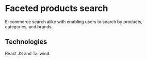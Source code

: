 # Faceted products search

E-commerce search alike with enabling users to search by products, categories, and brands. 

## Technologies

React JS and Tailwind.
